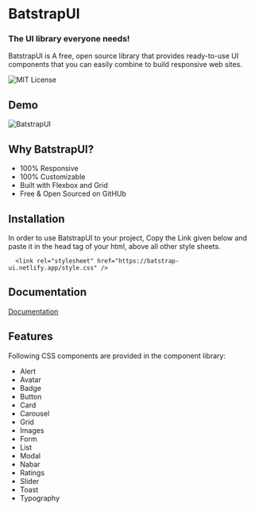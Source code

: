 
# BatstrapUI
### The UI library everyone needs!

BatstrapUI is A free, open source library that provides ready-to-use UI components that you can easily combine to build responsive web sites.

![MIT License](https://img.shields.io/static/v1?label=vercel&message=success&color=<COLOR>)

## Demo
![BatstrapUI](./assets/BatstrapUI.gif)

## Why BatstrapUI?
- 100% Responsive
- 100% Customizable
- Built with Flexbox and Grid
- Free & Open Sourced on GitHUb

## Installation
In order to use BatstrapUI to your project, Copy the Link given below and paste it in the head tag of your html, above all other style sheets.
```
  <link rel="stylesheet" href="https://batstrap-ui.netlify.app/style.css" />
```
    

## Documentation
[Documentation](https://batstrap.netlify.app/get-started.html)


## Features
Following CSS components are provided in the component library:
- Alert
- Avatar
- Badge
- Button
- Card
- Carousel
- Grid
- Images
- Form
- List
- Modal
- Nabar
- Ratings
- Slider
- Toast
- Typography
